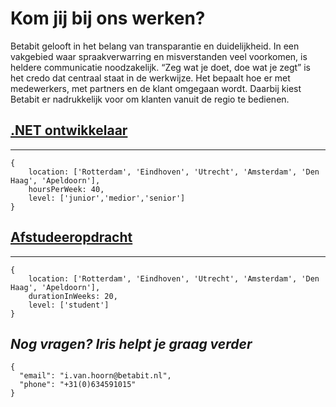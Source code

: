 # Kom jij bij ons werken?
Betabit gelooft in het belang van transparantie en duidelijkheid. In een vakgebied waar spraakverwarring en misverstanden veel voorkomen, is heldere communicatie noodzakelijk. “Zeg wat je doet, doe wat je zegt” is het credo dat centraal staat in de werkwijze. Het bepaalt hoe er met medewerkers, met partners en de klant omgegaan wordt. Daarbij kiest Betabit er nadrukkelijk voor om klanten vanuit de regio te bedienen.

## [.NET ontwikkelaar](net-ontwikkelaar.md)
---
```
{
    location: ['Rotterdam', 'Eindhoven', 'Utrecht', 'Amsterdam', 'Den Haag', 'Apeldoorn'],
    hoursPerWeek: 40,
    level: ['junior','medior','senior']
}
```

## [Afstudeeropdracht](afstudeeropdracht.md)
---
```
{
    location: ['Rotterdam', 'Eindhoven', 'Utrecht', 'Amsterdam', 'Den Haag', 'Apeldoorn'],
    durationInWeeks: 20,
    level: ['student']
}
```


## _Nog vragen? Iris helpt je graag verder_
 ```
 {
   "email": "i.van.hoorn@betabit.nl",
   "phone": "+31(0)634591015"
 }
 ```
